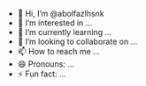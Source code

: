 - 👋 Hi, I’m @abolfazlhsnk
- 👀 I’m interested in ...
- 🌱 I’m currently learning ...
- 💞️ I’m looking to collaborate on ...
- 📫 How to reach me ...
- 😄 Pronouns: ...
- ⚡ Fun fact: ...

<!---
abolfazlhsnk/abolfazlhsnk is a ✨ special ✨ repository because its `README.md` (this file) appears on your GitHub profile.
You can click the Preview link to take a look at your changes.
--->
